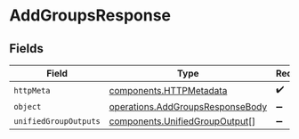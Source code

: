 # AddGroupsResponse


## Fields

| Field                                                                                | Type                                                                                 | Required                                                                             | Description                                                                          |
| ------------------------------------------------------------------------------------ | ------------------------------------------------------------------------------------ | ------------------------------------------------------------------------------------ | ------------------------------------------------------------------------------------ |
| `httpMeta`                                                                           | [components.HTTPMetadata](../../models/components/httpmetadata.md)                   | :heavy_check_mark:                                                                   | N/A                                                                                  |
| `object`                                                                             | [operations.AddGroupsResponseBody](../../models/operations/addgroupsresponsebody.md) | :heavy_minus_sign:                                                                   | N/A                                                                                  |
| `unifiedGroupOutputs`                                                                | [components.UnifiedGroupOutput](../../models/components/unifiedgroupoutput.md)[]     | :heavy_minus_sign:                                                                   | N/A                                                                                  |